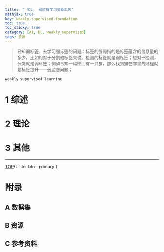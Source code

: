 ```yaml
---
title:  "「DL」 弱监督学习资源汇总"
mathjax: true
key: weakly-supervised-foundation
toc: true
toc_sticky: true
category: [AI, DL, weakly_supervised]
tags: 资源
---
```

<span id='head'></span>
>已知弱标签，去学习强标签的问题：标签的强弱指的是标签蕴含的信息量的多少，比如相对于分割的标签来说，检测的标签就是弱标签；想对于检测，分类就是弱标签；例如已知一幅图上有一只猫，那么找到猫在哪里的过程就是标签提升——弱监督问题；      

`weakly supervised learning`    

<!--more-->

# 1 综述

# 2 理论

# 3 其他

-------------------  
[TOP](#head){: .btn .btn--primary }


# 附录
## A 数据集

## B 资源

## C 参考资料
